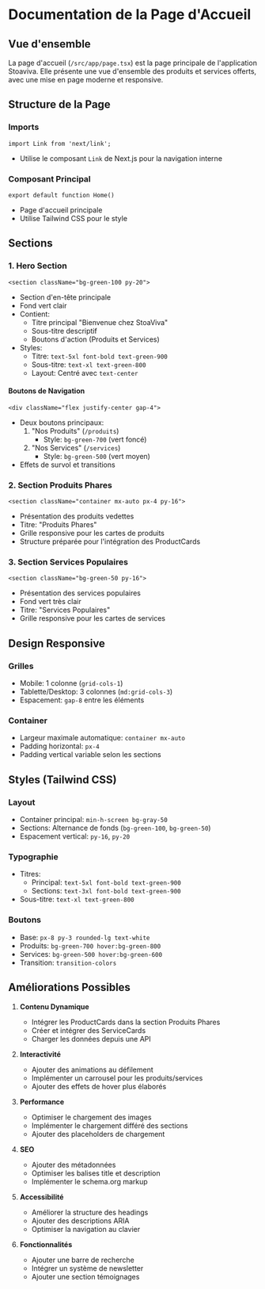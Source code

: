 # Documentation de la Page d'Accueil

## Vue d'ensemble
La page d'accueil (`/src/app/page.tsx`) est la page principale de l'application Stoaviva. Elle présente une vue d'ensemble des produits et services offerts, avec une mise en page moderne et responsive.

## Structure de la Page

### Imports
```tsx
import Link from 'next/link';
```
- Utilise le composant `Link` de Next.js pour la navigation interne

### Composant Principal
```tsx
export default function Home()
```
- Page d'accueil principale
- Utilise Tailwind CSS pour le style

## Sections

### 1. Hero Section
```tsx
<section className="bg-green-100 py-20">
```
- Section d'en-tête principale
- Fond vert clair
- Contient:
  - Titre principal "Bienvenue chez StoaViva"
  - Sous-titre descriptif
  - Boutons d'action (Produits et Services)
- Styles:
  - Titre: `text-5xl font-bold text-green-900`
  - Sous-titre: `text-xl text-green-800`
  - Layout: Centré avec `text-center`

#### Boutons de Navigation
```tsx
<div className="flex justify-center gap-4">
```
- Deux boutons principaux:
  1. "Nos Produits" (`/produits`)
     - Style: `bg-green-700` (vert foncé)
  2. "Nos Services" (`/services`)
     - Style: `bg-green-500` (vert moyen)
- Effets de survol et transitions

### 2. Section Produits Phares
```tsx
<section className="container mx-auto px-4 py-16">
```
- Présentation des produits vedettes
- Titre: "Produits Phares"
- Grille responsive pour les cartes de produits
- Structure préparée pour l'intégration des ProductCards

### 3. Section Services Populaires
```tsx
<section className="bg-green-50 py-16">
```
- Présentation des services populaires
- Fond vert très clair
- Titre: "Services Populaires"
- Grille responsive pour les cartes de services

## Design Responsive

### Grilles
- Mobile: 1 colonne (`grid-cols-1`)
- Tablette/Desktop: 3 colonnes (`md:grid-cols-3`)
- Espacement: `gap-8` entre les éléments

### Container
- Largeur maximale automatique: `container mx-auto`
- Padding horizontal: `px-4`
- Padding vertical variable selon les sections

## Styles (Tailwind CSS)

### Layout
- Container principal: `min-h-screen bg-gray-50`
- Sections: Alternance de fonds (`bg-green-100`, `bg-green-50`)
- Espacement vertical: `py-16`, `py-20`

### Typographie
- Titres:
  - Principal: `text-5xl font-bold text-green-900`
  - Sections: `text-3xl font-bold text-green-900`
- Sous-titre: `text-xl text-green-800`

### Boutons
- Base: `px-8 py-3 rounded-lg text-white`
- Produits: `bg-green-700 hover:bg-green-800`
- Services: `bg-green-500 hover:bg-green-600`
- Transition: `transition-colors`

## Améliorations Possibles

1. **Contenu Dynamique**
   - Intégrer les ProductCards dans la section Produits Phares
   - Créer et intégrer des ServiceCards
   - Charger les données depuis une API

2. **Interactivité**
   - Ajouter des animations au défilement
   - Implémenter un carrousel pour les produits/services
   - Ajouter des effets de hover plus élaborés

3. **Performance**
   - Optimiser le chargement des images
   - Implémenter le chargement différé des sections
   - Ajouter des placeholders de chargement

4. **SEO**
   - Ajouter des métadonnées
   - Optimiser les balises title et description
   - Implémenter le schema.org markup

5. **Accessibilité**
   - Améliorer la structure des headings
   - Ajouter des descriptions ARIA
   - Optimiser la navigation au clavier

6. **Fonctionnalités**
   - Ajouter une barre de recherche
   - Intégrer un système de newsletter
   - Ajouter une section témoignages
